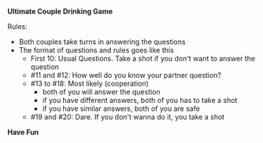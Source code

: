 <b>Ultimate Couple Drinking Game</b>

Rules: 
- Both couples take turns in answering the questions
- The format of questions and rules goes like this
  - First 10: Usual Questions. Take a shot if you don't want to answer the question
  - #11 and #12: How well do you know your partner question? 
  - #13 to #18: Most likely (cooperation)
    -  both of you will answer the question
    - if you have different answers, both of you has to take a shot
    - if you have similar answers, both of you are safe
  - #19 and #20: Dare. If you don't wanna do it, you take a shot

<b>Have Fun</b>